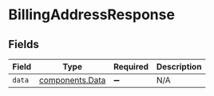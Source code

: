 # BillingAddressResponse


## Fields

| Field                                          | Type                                           | Required                                       | Description                                    |
| ---------------------------------------------- | ---------------------------------------------- | ---------------------------------------------- | ---------------------------------------------- |
| `data`                                         | [components.Data](../../models/shared/data.md) | :heavy_minus_sign:                             | N/A                                            |